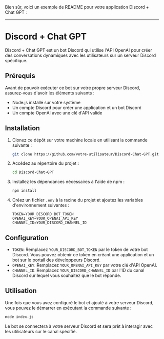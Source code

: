 Bien sûr, voici un exemple de README pour votre application Discord + Chat GPT :

---

# Discord + Chat GPT

Discord + Chat GPT est un bot Discord qui utilise l'API OpenAI pour créer des conversations dynamiques avec les utilisateurs sur un serveur Discord spécifique.

## Prérequis

Avant de pouvoir exécuter ce bot sur votre propre serveur Discord, assurez-vous d'avoir les éléments suivants :

- Node.js installé sur votre système
- Un compte Discord pour créer une application et un bot Discord
- Un compte OpenAI avec une clé d'API valide

## Installation

1. Clonez ce dépôt sur votre machine locale en utilisant la commande suivante :

    ```bash
    git clone https://github.com/votre-utilisateur/Discord-Chat-GPT.git
    ```

2. Accédez au répertoire du projet :

    ```bash
    cd Discord-Chat-GPT
    ```

3. Installez les dépendances nécessaires à l'aide de npm :

    ```bash
    npm install
    ```

4. Créez un fichier `.env` à la racine du projet et ajoutez les variables d'environnement suivantes :

    ```
    TOKEN=YOUR_DISCORD_BOT_TOKEN
    OPENAI_KEY=YOUR_OPENAI_API_KEY
    CHANNEL_ID=YOUR_DISCORD_CHANNEL_ID
    ```

## Configuration

- `TOKEN`: Remplacez `YOUR_DISCORD_BOT_TOKEN` par le token de votre bot Discord. Vous pouvez obtenir ce token en créant une application et un bot sur le portail des développeurs Discord.
- `OPENAI_KEY`: Remplacez `YOUR_OPENAI_API_KEY` par votre clé d'API OpenAI.
- `CHANNEL_ID`: Remplacez `YOUR_DISCORD_CHANNEL_ID` par l'ID du canal Discord sur lequel vous souhaitez que le bot réponde.

## Utilisation

Une fois que vous avez configuré le bot et ajouté à votre serveur Discord, vous pouvez le démarrer en exécutant la commande suivante :

```bash
node index.js
```

Le bot se connectera à votre serveur Discord et sera prêt à interagir avec les utilisateurs sur le canal spécifié.

